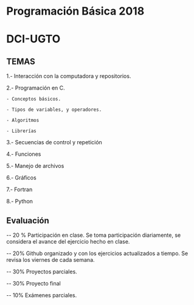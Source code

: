 # Programación Básica 2018
# DCI-UGTO

## TEMAS

1.- Interacción con la computadora y repositorios. 

2.- Programación en C. 

    - Conceptos básicos.

    - Tipos de variables, y operadores.
    
    - Algoritmos
    
    - Librerías

3.- Secuencias de control y repetición

4.- Funciones

5.- Manejo de archivos

6.- Gráficos

7.- Fortran

8.- Python

## Evaluación

-- 20 % Participación en clase. Se toma participación diariamente, se considera el avance del ejercicio hecho en clase.

-- 20% Github organizado y con los ejercicios actualizados a tiempo. Se revisa los viernes de cada semana. 

-- 30% Proyectos parciales.

-- 30% Proyecto final

-- 10% Exámenes parciales. 

